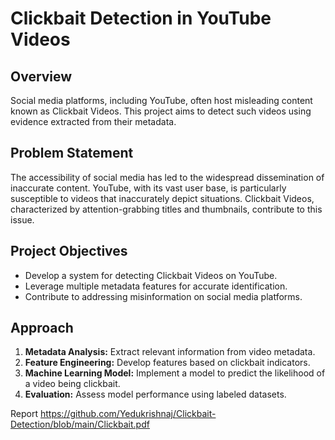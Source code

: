 # Clickbait Detection in YouTube Videos


## Overview

Social media platforms, including YouTube, often host misleading content known as Clickbait Videos. This project aims to detect such videos using evidence extracted from their metadata.

## Problem Statement

The accessibility of social media has led to the widespread dissemination of inaccurate content. YouTube, with its vast user base, is particularly susceptible to videos that inaccurately depict situations. Clickbait Videos, characterized by attention-grabbing titles and thumbnails, contribute to this issue.

## Project Objectives

- Develop a system for detecting Clickbait Videos on YouTube.
- Leverage multiple metadata features for accurate identification.
- Contribute to addressing misinformation on social media platforms.

## Approach

1. **Metadata Analysis:** Extract relevant information from video metadata.
2. **Feature Engineering:** Develop features based on clickbait indicators.
3. **Machine Learning Model:** Implement a model to predict the likelihood of a video being clickbait.
4. **Evaluation:** Assess model performance using labeled datasets.

Report
https://github.com/Yedukrishnaj/Clickbait-Detection/blob/main/Clickbait.pdf
